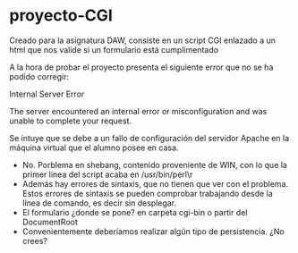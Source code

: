 # proyecto-CGI
Creado para la asignatura DAW, consiste en un script CGI enlazado a un html que nos valide si un formulario está cumplimentado

A la hora de probar el proyecto presenta el siguiente error que no se ha podido corregir:

Internal Server Error

The server encountered an internal error or misconfiguration and was unable to complete your request.

Se intuye que se debe a un fallo de configuración del servidor Apache en la máquina virtual que el alumno posee en casa.

 * No. Porblema en shebang, contenido proveniente de WIN, con lo que la primer línea del script acaba en /usr/bin/perl\r
 * Además hay errores de sintaxis, que no tienen que ver con el problema. Estos errores de sintaxis se pueden comprobar trabajando desde la línea de comando, es decir sin desplegar.    
 * El formulario ¿donde se pone? en carpeta cgi-bin o partir del DocumentRoot
 * Convenientemente deberíamos realizar algún tipo de persistencia. ¿No crees?
